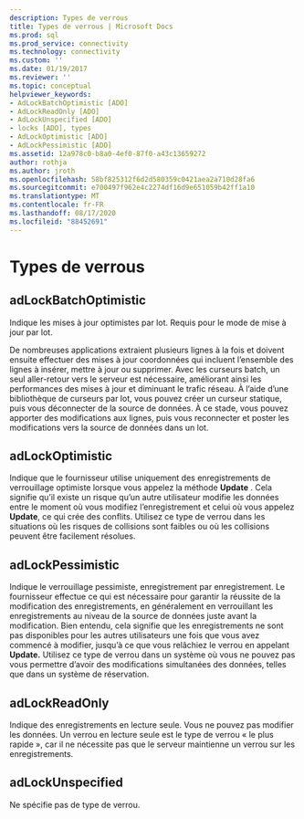 ```yaml
---
description: Types de verrous
title: Types de verrous | Microsoft Docs
ms.prod: sql
ms.prod_service: connectivity
ms.technology: connectivity
ms.custom: ''
ms.date: 01/19/2017
ms.reviewer: ''
ms.topic: conceptual
helpviewer_keywords:
- AdLockBatchOptimistic [ADO]
- AdLockReadOnly [ADO]
- AdLockUnspecified [ADO]
- locks [ADO], types
- AdLockOptimistic [ADO]
- AdLockPessimistic [ADO]
ms.assetid: 12a978c0-b8a0-4ef0-87f0-a43c13659272
author: rothja
ms.author: jroth
ms.openlocfilehash: 58bf825312f6d2d580359c0421aea2a710d28fa6
ms.sourcegitcommit: e700497f962e4c2274df16d9e651059b42ff1a10
ms.translationtype: MT
ms.contentlocale: fr-FR
ms.lasthandoff: 08/17/2020
ms.locfileid: "88452691"
---
```

# <a name="types-of-locks"></a>Types de verrous
## <a name="adlockbatchoptimistic"></a>adLockBatchOptimistic  
 Indique les mises à jour optimistes par lot. Requis pour le mode de mise à jour par lot.  
  
 De nombreuses applications extraient plusieurs lignes à la fois et doivent ensuite effectuer des mises à jour coordonnées qui incluent l’ensemble des lignes à insérer, mettre à jour ou supprimer. Avec les curseurs batch, un seul aller-retour vers le serveur est nécessaire, améliorant ainsi les performances des mises à jour et diminuant le trafic réseau. À l’aide d’une bibliothèque de curseurs par lot, vous pouvez créer un curseur statique, puis vous déconnecter de la source de données. À ce stade, vous pouvez apporter des modifications aux lignes, puis vous reconnecter et poster les modifications vers la source de données dans un lot.  
  
## <a name="adlockoptimistic"></a>adLockOptimistic  
 Indique que le fournisseur utilise uniquement des enregistrements de verrouillage optimiste lorsque vous appelez la méthode **Update** . Cela signifie qu’il existe un risque qu’un autre utilisateur modifie les données entre le moment où vous modifiez l’enregistrement et celui où vous appelez **Update**, ce qui crée des conflits. Utilisez ce type de verrou dans les situations où les risques de collisions sont faibles ou où les collisions peuvent être facilement résolues.  
  
## <a name="adlockpessimistic"></a>adLockPessimistic  
 Indique le verrouillage pessimiste, enregistrement par enregistrement. Le fournisseur effectue ce qui est nécessaire pour garantir la réussite de la modification des enregistrements, en généralement en verrouillant les enregistrements au niveau de la source de données juste avant la modification. Bien entendu, cela signifie que les enregistrements ne sont pas disponibles pour les autres utilisateurs une fois que vous avez commencé à modifier, jusqu’à ce que vous relâchiez le verrou en appelant **Update.** Utilisez ce type de verrou dans un système où vous ne pouvez pas vous permettre d’avoir des modifications simultanées des données, telles que dans un système de réservation.  
  
## <a name="adlockreadonly"></a>adLockReadOnly  
 Indique des enregistrements en lecture seule. Vous ne pouvez pas modifier les données. Un verrou en lecture seule est le type de verrou « le plus rapide », car il ne nécessite pas que le serveur maintienne un verrou sur les enregistrements.  
  
## <a name="adlockunspecified"></a>adLockUnspecified  
 Ne spécifie pas de type de verrou.
